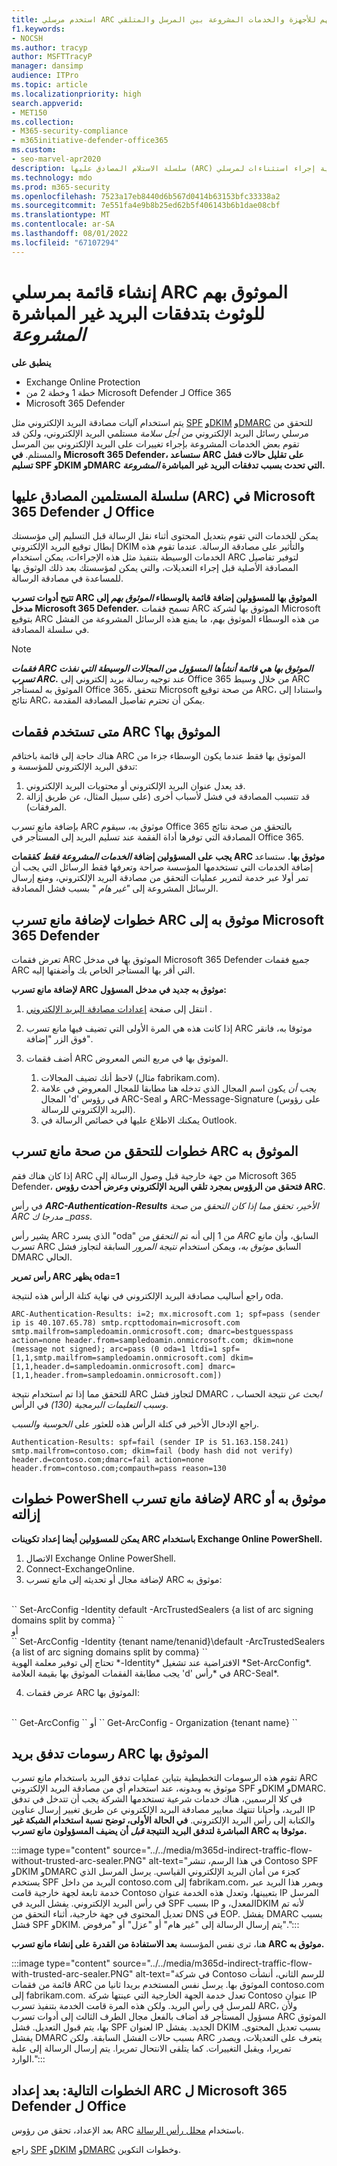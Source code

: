 ```yaml
---
title: استخدم مرسلي ARC الموثوق بهم للأجهزة والخدمات المشروعة بين المرسل والمتلقي
f1.keywords:
- NOCSH
ms.author: tracyp
author: MSFTTracyP
manager: dansimp
audience: ITPro
ms.topic: article
ms.localizationpriority: high
search.appverid:
- MET150
ms.collection:
- M365-security-compliance
- m365initiative-defender-office365
ms.custom:
- seo-marvel-apr2020
description: سلسلة الاستلام المصادق عليها (ARC) هي مصادقة البريد الإلكتروني التي تحاول الحفاظ على نتائج المصادقة عبر الأجهزة وأي تدفقات بريد غير مباشرة تأتي بين المرسل والمستلم. فيما يلي كيفية إجراء استثناءات لمرسلي ARC الموثوق بهم.
ms.technology: mdo
ms.prod: m365-security
ms.openlocfilehash: 7523a17eb8440d6b567d0414b63153bfc33338a2
ms.sourcegitcommit: 7e551fa4e9b8b25ed62b5f406143b6b1dae08cbf
ms.translationtype: MT
ms.contentlocale: ar-SA
ms.lasthandoff: 08/01/2022
ms.locfileid: "67107294"
---
```

# <a name="make-a-list-of-trusted-arc-senders-to-trust-legitimate-indirect-mailflows"></a>إنشاء قائمة بمرسلي ARC الموثوق بهم للوثوث بتدفقات البريد غير المباشرة *المشروعة*

**ينطبق على**

- Exchange Online Protection
- خطة 1 وخطة 2 من Microsoft Defender لـ Office 365
- Microsoft 365 Defender

يتم استخدام آليات مصادقة البريد الإلكتروني مثل [SPF](set-up-spf-in-office-365-to-help-prevent-spoofing.md) [وDKIM](use-dkim-to-validate-outbound-email.md) [وDMARC](use-dmarc-to-validate-email.md) للتحقق من مرسلي رسائل البريد الإلكتروني *من أجل سلامة* مستلمي البريد الإلكتروني، ولكن قد تقوم بعض الخدمات المشروعة بإجراء تغييرات على البريد الإلكتروني بين المرسل والمستلم. **في Microsoft 365 Defender، ستساعد ARC على تقليل حالات فشل تسليم SPF وDKIM وDMARC التي تحدث بسبب تدفقات البريد غير المباشرة *المشروعة*.**

## <a name="authenticated-received-chain-arc-in-microsoft-365-defender-for-office"></a>سلسلة المستلمين المصادق عليها (ARC) في Microsoft 365 Defender ل Office

يمكن للخدمات التي تقوم بتعديل المحتوى أثناء نقل الرسالة قبل التسليم إلى مؤسستك إبطال توقيع البريد الإلكتروني DKIM والتأثير على مصادقة الرسالة. عندما تقوم هذه الخدمات الوسيطة بتنفيذ مثل هذه الإجراءات، يمكن استخدام ARC لتوفير تفاصيل المصادقة الأصلية قبل إجراء التعديلات، والتي يمكن لمؤسستك بعد ذلك الوثوق بها للمساعدة في مصادقة الرسالة.  

**تتيح أدوات تسرب ARC الموثوق بها للمسؤولين إضافة قائمة بالوسطاء *الموثوق بهم* إلى مدخل Microsoft 365 Defender.** تسمح فقمات ARC الموثوق بها لشركة Microsoft بتوقيع ARC من هذه الوسطاء الموثوق بهم، ما يمنع هذه الرسائل المشروعة من الفشل في سلسلة المصادقة.

> [!NOTE]
> ***فقمات ARC الموثوق بها هي قائمة أنشأها المسؤول من المجالات الوسيطة التي نفذت تسرب ARC.*** عند توجيه رسالة بريد إلكتروني إلى Office 365 من خلال وسيط ARC الموثوق به لمستأجر Office 365، تتحقق Microsoft من صحة توقيع ARC، واستنادا إلى نتائج ARC، يمكن أن تحترم تفاصيل المصادقة المقدمة.

## <a name="when-to-use-trusted-arc-sealers"></a>متى تستخدم فقمات ARC الموثوق بها؟

هناك حاجة إلى قائمة باختاقم ARC الموثوق بها فقط عندما يكون الوسطاء جزءا من تدفق البريد الإلكتروني للمؤسسة و:

1. قد يعدل عنوان البريد الإلكتروني أو محتويات البريد الإلكتروني.
2. قد تتسبب المصادقة في فشل لأسباب أخرى (على سبيل المثال، عن طريق إزالة المرفقات).
 
بإضافة مانع تسرب ARC موثوق به، سيقوم Office 365 بالتحقق من صحة نتائج المصادقة التي توفرها أداة الفقمة عند تسليم البريد إلى المستأجر في Office 365.

**يجب على المسؤولين إضافة *الخدمات المشروعة فقط* كققمات ARC موثوق بها.** ستساعد إضافة الخدمات التي تستخدمها المؤسسة صراحة وتعرفها فقط الرسائل التي يجب أن تمر أولا عبر خدمة لتمرير عمليات التحقق من مصادقة البريد الإلكتروني، ومنع إرسال الرسائل المشروعة إلى *"غير هام* " بسبب فشل المصادقة.

## <a name="steps-to-add-a-trusted-arc-sealer-to-microsoft-365-defender"></a>خطوات لإضافة مانع تسرب ARC موثوق به إلى Microsoft 365 Defender

تعرض فقمات ARC الموثوق بها في مدخل Microsoft 365 Defender جميع فقمات ARC التي أقر بها المستأجر الخاص بك وأضفتها إليه.

**لإضافة مانع تسرب ARC موثوق به جديد في مدخل المسؤول:**

1. انتقل إلى صفحة [إعدادات مصادقة البريد الإلكتروني](https://security.microsoft.com/authentication?viewid=ARC) .

2. إذا كانت هذه هي المرة الأولى التي تضيف فيها مانع تسرب ARC موثوقا به، فانقر فوق الزر "إضافة".
3. أضف فقمات ARC الموثوق بها في مربع النص المعروض.
    1. لاحظ أنك تضيف المجالات (مثال fabrikam.com).
    1. *يجب أن* يكون اسم المجال الذي تدخله هنا مطابقا للمجال المعروض في علامة المجال 'd' في رؤوس ARC-Seal و ARC-Message-Signature (على رؤوس البريد الإلكتروني للرسالة).
    1. يمكنك الاطلاع عليها في خصائص الرسالة في Outlook.

## <a name="steps-to-validate-your-trusted-arc-sealer"></a>خطوات للتحقق من صحة مانع تسرب ARC الموثوق به

إذا كان هناك فقم ARC من جهة خارجية قبل وصول الرسالة إلى Microsoft 365 Defender، **فتحقق من الرؤوس بمجرد تلقي البريد الإلكتروني وعرض أحدث رؤوس ARC**.

في رأس ***ARC-Authentication-Results** الأخير، تحقق مما إذا كان التحقق من صحة ARC مدرجا ك _*pass**.

يشير رأس ARC الذي يسرد "oda" من 1 إلى أنه تم *التحقق من ARC* السابق، وأن مانع تسرب ARC السابق *موثوق به*، ويمكن استخدام *نتيجة المرور* السابقة لتجاوز فشل DMARC الحالي.

**رأس تمرير ARC يظهر oda=1**

راجع أساليب مصادقة البريد الإلكتروني في نهاية كتلة الرأس هذه لنتيجة oda.

``
ARC-Authentication-Results: i=2; mx.microsoft.com 1; spf=pass (sender ip is
40.107.65.78) smtp.rcpttodomain=microsoft.com
smtp.mailfrom=sampledoamin.onmicrosoft.com; dmarc=bestguesspass action=none
header.from=sampledoamin.onmicrosoft.com; dkim=none (message not signed);
arc=pass (0 oda=1 ltdi=1
spf=[1,1,smtp.mailfrom=sampledoamin.onmicrosoft.com]
dkim=[1,1,header.d=sampledoamin.onmicrosoft.com]
dmarc=[1,1,header.from=sampledoamin.onmicrosoft.com])
``

للتحقق مما إذا تم استخدام نتيجة ARC لتجاوز فشل DMARC *، ابحث عن* نتيجة الحساب *وسبب التعليمات البرمجية (130)* في الرأس.

راجع الإدخال الأخير في كتلة الرأس هذه للعثور على *الحوسبة* *والسبب*.

``
Authentication-Results: spf=fail (sender IP is 51.163.158.241)
smtp.mailfrom=contoso.com; dkim=fail (body hash did not verify)
header.d=contoso.com;dmarc=fail action=none
header.from=contoso.com;compauth=pass reason=130
``

## <a name="powershell-steps-to-add-or-remove-a-trusted-arc-sealer"></a>خطوات PowerShell لإضافة مانع تسرب ARC موثوق به أو إزالته

**يمكن للمسؤولين أيضا إعداد تكوينات ARC باستخدام Exchange Online PowerShell.**

1. الاتصال Exchange Online PowerShell.
2. Connect-ExchangeOnline.
3. لإضافة مجال أو تحديثه إلى مانع تسرب ARC موثوق به:
</br>
``
Set-ArcConfig -Identity default -ArcTrustedSealers {a list of arc signing domains split by comma}
``
</br>أو</br>
``
Set-ArcConfig -Identity {tenant name/tenanid}\default -ArcTrustedSealers {a list of arc signing domains split by comma}
``
</br>تحتاج إلى توفير معلمة الهوية *-Identity* الافتراضية عند تشغيل *Set-ArcConfig*. يجب مطابقة الفقمات الموثوق بها بقيمة العلامة 'd' في *رأس ARC-Seal*.

4. عرض فقمات ARC الموثوق بها:
</br>
``
Get-ArcConfig
`` أو ``
Get-ArcConfig - Organization {tenant name}
``

## <a name="trusted-arc-sealer-mailflow-graphics"></a>رسومات تدفق بريد ARC الموثوق بها

تقوم هذه الرسومات التخطيطية بتباين عمليات تدفق البريد باستخدام مانع تسرب ARC موثوق به وبدونه، عند استخدام أي من مصادقة البريد الإلكتروني SPF وDKIM وDMARC. في كلا الرسمين، هناك خدمات شرعية تستخدمها الشركة يجب أن تتدخل في تدفق البريد، وأحيانا تنتهك معايير مصادقة البريد الإلكتروني عن طريق تغيير إرسال عناوين IP والكتابة إلى رأس البريد الإلكتروني. **في الحالة الأولى، توضح نسبة استخدام الشبكة غير المباشرة لتدفق البريد النتيجة *قبل* أن يضيف المسؤولون مانع تسرب ARC موثوقا به.**

:::image type="content" source="../../media/m365d-indirect-traffic-flow-without-trusted-arc-sealer.PNG" alt-text="في هذا الرسم، تنشر Contoso SPF وDKIM وDMARC كجزء من أمان البريد الإلكتروني القياسي. يرسل المرسل الذي يستخدم SPF البريد من داخل contoso.com إلى fabrikam.com، ويمرر هذا البريد عبر خدمة تابعة لجهة خارجية قامت Contoso بتعيينها، وتعدل هذه الخدمة عنوان IP المرسل في رأس البريد الإلكتروني. يفشل البريد في SPF بسبب IP المعدل، وDKIM لأنه تم تعديل المحتوى في جهة خارجية، أثناء التحقق من DNS في EOP. يفشل DMARC بسبب فشل SPF وDKIM. يتم إرسال الرسالة إلى &quot;غير هام&quot; أو &quot;عزل&quot; أو &quot;مرفوض&quot;.":::

هنا، ترى نفس المؤسسة **بعد الاستفادة من القدرة على إنشاء مانع تسرب ARC موثوق به.**

:::image type="content" source="../../media/m365d-indirect-traffic-flow-with-trusted-arc-sealer.PNG" alt-text="في شركة Contoso للرسم الثاني، أنشأت قائمة من فقمات ARC الموثوق بها. يرسل نفس المستخدم بريدا ثانيا من contoso.com إلى fabrikam.com. تعدل خدمة الجهة الخارجية التي عينتها شركة Contoso عنوان IP للمرسل في رأس البريد. ولكن هذه المرة قامت الخدمة بتنفيذ تسرب ARC، ولأن مسؤول المستأجر قد أضاف بالفعل مجال الطرف الثالث إلى أدوات تسرب ARC الموثوق بها، يتم قبول التعديل. فشل SPF لعنوان IP الجديد. يفشل DKIM بسبب تعديل المحتوى. يفشل DMARC بسبب حالات الفشل السابقة. ولكن ARC يتعرف على التعديلات، ويصدر تمريرا، ويقبل التغييرات. كما يتلقى الانتحال تمريرا. يتم إرسال الرسالة إلى علبة الوارد.":::

## <a name="next-steps-after-you-set-up-arc-for-microsoft-365-defender-for-office"></a>الخطوات التالية: بعد إعداد ARC ل Microsoft 365 Defender ل Office

بعد الإعداد، تحقق من رؤوس ARC باستخدام [محلل رأس الرسالة](https://mha.azurewebsites.net).

راجع [SPF](set-up-spf-in-office-365-to-help-prevent-spoofing.md) [وDKIM](use-dkim-to-validate-outbound-email.md) [وDMARC](use-dmarc-to-validate-email.md) وخطوات التكوين.
